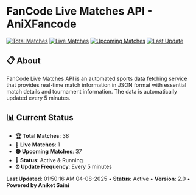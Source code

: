 # FanCode Live Matches API - AniXFancode

[![Total Matches](https://img.shields.io/badge/Total%20Matches-38-blue)](https://github.com/AniketSainiOp/AniXFancode)
[![Live Matches](https://img.shields.io/badge/Live%20Matches-1-red)](https://github.com/AniketSainiOp/AniXFancode)
[![Upcoming Matches](https://img.shields.io/badge/Upcoming%20Matches-37-green)](https://github.com/AniketSainiOp/AniXFancode)
[![Last Update](https://img.shields.io/badge/Last%20Update-01%3A50%3A16%20AM%2004-08-2025-orange)](https://github.com/AniketSainiOp/AniXFancode)

## 📋 About

FanCode Live Matches API is an automated sports data fetching service that provides real-time match information in JSON format with essential match details and tournament information. The data is automatically updated every 5 minutes.

## 📊 Current Status

- **🏆 Total Matches**: 38
- **🔴 Live Matches**: 1
- **🟢 Upcoming Matches**: 37
- **📡 Status**: Active & Running
- **⏰ Update Frequency**: Every 5 minutes

**Last Updated**: 01:50:16 AM 04-08-2025 • **Status**: Active • **Version**: 2.0 • **Powered by Aniket Saini**
